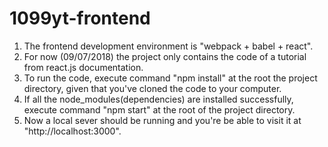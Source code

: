 # 1099yt-frontend

1. The frontend development environment is "webpack + babel + react".
2. For now (09/07/2018) the project only contains the code of a tutorial from react.js documentation.
3. To run the code, execute command "npm install" at the root the project directory, given that you've cloned the code to your computer.
4. If all the node_modules(dependencies) are installed successfully, execute command "npm start" at the root of the project directory.
5. Now a local sever should be running and you're be able to visit it at "http://localhost:3000".
